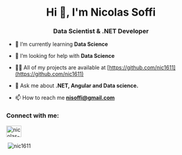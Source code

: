 <h1 align="center">Hi 👋, I'm Nicolas Soffi</h1>
<h3 align="center">Data Scientist & .NET Developer</h3>

- 🌱 I’m currently learning **Data Science**

- 🤝 I’m looking for help with **Data Science**

- 👨‍💻 All of my projects are available at [https://github.com/nic1611](https://github.com/nic1611)

- 💬 Ask me about **.NET, Angular and Data science.**

- 📫 How to reach me **nisoffi@gmail.com**

<h3 align="left">Connect with me:</h3>
<p align="left">
<a href="https://linkedin.com/in/nicolas-soffi-565028198" target="blank"><img align="center" src="https://cdn.jsdelivr.net/npm/simple-icons@3.0.1/icons/linkedin.svg" alt="nicolas-soffi-565028198" height="30" width="40" /></a>
</p>


<!--<p><img align="left" src="https://github-readme-stats.vercel.app/api/top-langs?username=nic1611&show_icons=true&theme=dracula&locale=en&layout=compact" alt="nic1611" /></p>-->

<p>&nbsp;<img align="center" src="https://github-readme-stats.vercel.app/api?username=nic1611&show_icons=true&theme=dark&locale=en&hide=total-issues,contributed-to" alt="nic1611" /></p>
